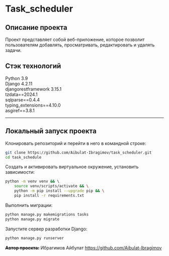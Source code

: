 # Task_scheduler
## **Описание проекта**

Проект представляет собой веб-приложение, которое позволит пользователям добавлять, просматривать, редактировать и удалять задачи.

## **Стэк технологий**

Python 3.9 <br>
Django 4.2.11 <br>
djangorestframework 3.15.1 <br>
tzdata==2024.1 <br>
sqlparse==0.4.4 <br>
typing_extensions==4.10.0 <br>
asgiref==3.8.1 <br>

---


## Локальный запуск проекта

Клонировать репозиторий и перейти в него в командной строке:

```bash
git clone https://github.com/Aibulat-Ibragimov/task_scheduler.git
cd task_schedule
```

Cоздать и активировать виртуальное окружение, установить зависимости:

```bash
python -m venv venv && \ 
    source venv/scripts/activate && \
    python -m pip install --upgrade pip && \
    pip install -r requirements.txt
```

Выполнить миграции:

```bash
python manage.py makemigrations tasks
python manage.py migrate
```

Запустите сервер разработки Django:

```bash
python manage.py runserver
```

**~~Автор проекта:~~** Ибрагимов Айбулат https://github.com/Aibulat-Ibragimov
